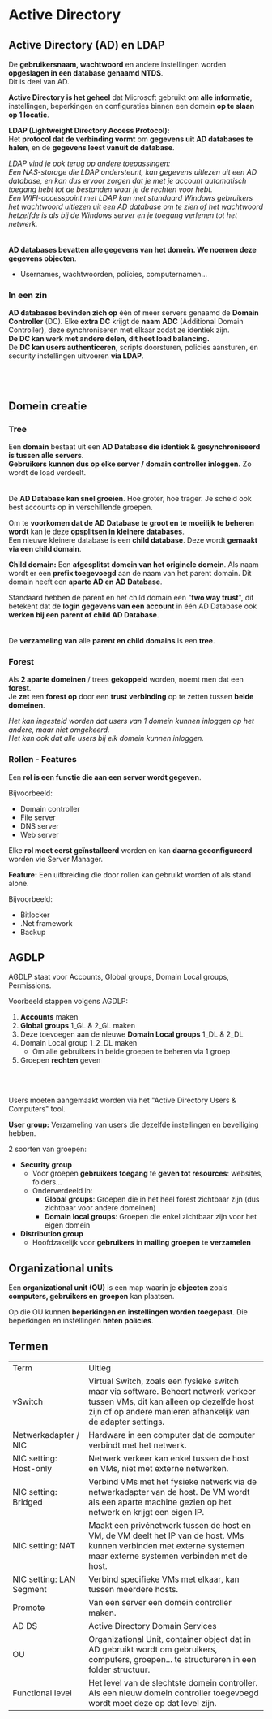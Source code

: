 # Active Directory

## Active Directory (AD) en LDAP

De **gebruikersnaam, wachtwoord** en andere instellingen worden **opgeslagen in een database genaamd NTDS**.\
Dit is deel van AD.

**Active Directory is het geheel** dat Microsoft gebruikt **om alle informatie**, instellingen, beperkingen en configuraties
binnen een domein **op te slaan op 1 locatie**.

**LDAP (Lightweight Directory Access Protocol):**\
Het **protocol dat de verbinding vormt** om **gegevens uit AD databases te halen**,
en de **gegevens leest vanuit de database**.

*LDAP vind je ook terug op andere toepassingen:*\
*Een NAS-storage die LDAP ondersteunt, kan gegevens uitlezen uit een AD database, en kan dus ervoor zorgen dat je met je
account automatisch toegang hebt tot de bestanden waar je de rechten voor hebt.*\
*Een WIFI-accesspoint met LDAP kan met standaard Windows gebruikers het wachtwoord uitlezen uit een AD database om te
zien of het wachtwoord hetzelfde is als bij de Windows server en je toegang verlenen tot het netwerk.*\
\
\
**AD databases bevatten alle gegevens van het domein. We noemen deze gegevens objecten**.
- Usernames, wachtwoorden, policies, computernamen...

### In een zin

**AD databases bevinden zich op** één of meer servers genaamd de **Domain Controller** (DC). Elke **extra DC** krijgt de
**naam ADC** (Additional Domain Controller), deze synchroniseren met elkaar zodat ze identiek zijn.\
**De DC kan werk met andere delen, dit heet load balancing.**\
De **DC kan users authenticeren**, scripts doorsturen, policies aansturen, en security instellingen uitvoeren **via LDAP**.

<!-- INVISIBLE CHARACTERS FOR SECTION LINE -->
<format style="underline">
⠀⠀⠀⠀⠀⠀⠀⠀⠀⠀⠀⠀⠀⠀⠀⠀⠀⠀⠀⠀⠀⠀⠀⠀⠀⠀⠀⠀⠀⠀⠀⠀⠀⠀⠀⠀⠀⠀⠀⠀⠀⠀⠀⠀⠀⠀⠀⠀⠀⠀⠀⠀⠀⠀⠀⠀⠀⠀⠀⠀⠀⠀⠀⠀⠀⠀⠀⠀⠀⠀⠀⠀⠀⠀⠀⠀⠀⠀⠀⠀⠀⠀⠀⠀⠀⠀⠀⠀⠀⠀⠀⠀⠀
</format>
<!-- INVISIBLE CHARACTERS FOR SECTION LINE -->

## Domein creatie

### Tree

Een **domain** bestaat uit een **AD Database die identiek & gesynchroniseerd is tussen alle servers**.\
**Gebruikers kunnen dus op elke server / domain controller inloggen.** Zo wordt de load verdeelt.\
\
\
De **AD Database kan snel groeien**. Hoe groter, hoe trager. Je scheid ook best accounts op in verschillende groepen.

Om te **voorkomen dat de AD Database te groot en te moeilijk te beheren wordt** kan je deze
**opsplitsen in kleinere databases**.\
Een nieuwe kleinere database is een **child database**. Deze wordt **gemaakt via een child domain**.

**Child domain:** Een **afgesplitst domein van het originele domein**. Als naam wordt er een **prefix toegevoegd** aan
de naam van het parent domain. Dit domain heeft een **aparte AD en AD Database**.

Standaard hebben de parent en het child domain een "**two way trust**", dit betekent dat de **login gegevens van een
account** in één AD Database ook **werken bij een parent of child AD Database**.\
\
\
De **verzameling van** alle **parent en child domains** is een **tree**.

### Forest

Als **2 aparte domeinen** / trees **gekoppeld** worden, noemt men dat een **forest**.\
Je **zet** een **forest op** door een **trust verbinding** op te zetten tussen **beide domeinen**.

*Het kan ingesteld worden dat users van 1 domein kunnen inloggen op het andere, maar niet omgekeerd.*\
*Het kan ook dat alle users bij elk domein kunnen inloggen.*

### Rollen - Features

Een **rol is een functie die aan een server wordt gegeven**.

Bijvoorbeeld:
- Domain controller
- File server
- DNS server
- Web server

Elke **rol moet eerst geïnstalleerd** worden en kan **daarna geconfigureerd** worden vie Server Manager.

**Feature:** Een uitbreiding die door rollen kan gebruikt worden of als stand alone.

Bijvoorbeeld:
- Bitlocker
- .Net framework
- Backup

## AGDLP

AGDLP staat voor Accounts, Global groups, Domain Local groups, Permissions.

Voorbeeld stappen volgens AGDLP:
1. **Accounts** maken
2. **Global groups** 1_GL & 2_GL maken
3. Deze toevoegen aan de nieuwe **Domain Local groups** 1_DL & 2_DL
4. Domain Local group 1_2_DL maken
    - Om alle gebruikers in beide groepen te beheren via 1 groep
5. Groepen **rechten** geven

<!-- INVISIBLE CHARACTERS FOR SECTION LINE -->
<format style="underline">
⠀⠀⠀⠀⠀⠀⠀⠀⠀⠀⠀⠀⠀⠀⠀⠀⠀⠀⠀⠀⠀⠀⠀⠀⠀⠀⠀⠀⠀⠀⠀⠀⠀⠀⠀⠀⠀⠀⠀⠀⠀⠀⠀⠀⠀⠀⠀⠀⠀⠀⠀⠀⠀⠀⠀⠀⠀⠀⠀⠀⠀⠀⠀⠀⠀⠀⠀⠀⠀⠀⠀⠀⠀⠀⠀⠀⠀⠀⠀⠀⠀⠀⠀⠀⠀⠀⠀⠀⠀⠀⠀⠀⠀
</format>
<!-- INVISIBLE CHARACTERS FOR SECTION LINE -->

Users moeten aangemaakt worden via het "Active Directory Users & Computers" tool.

**User group:** Verzameling van users die dezelfde instellingen en beveiliging hebben.

2 soorten van groepen:
- **Security group**
    - Voor groepen **gebruikers toegang** te **geven tot resources**: websites, folders...
    - Onderverdeeld in:
        - **Global groups**: Groepen die in het heel forest zichtbaar zijn (dus zichtbaar voor andere domeinen)
        - **Domain local groups**: Groepen die enkel zichtbaar zijn voor het eigen domein
- **Distribution group**
    - Hoofdzakelijk voor **gebruikers** in **mailing groepen** te **verzamelen**

## Organizational units

Een **organizational unit (OU)** is een map waarin je **objecten** zoals
**computers, gebruikers en groepen** kan plaatsen.

Op die OU kunnen **beperkingen en instellingen worden toegepast**. Die beperkingen en instellingen **heten policies**.

## Termen

<table>
    <tr>
        <td>Term</td>
        <td>Uitleg</td>
    </tr>
    <tr>
        <td>vSwitch</td>
        <td>
        Virtual Switch, zoals een fysieke switch maar via software. Beheert netwerk verkeer tussen VMs, dit kan alleen
        op dezelfde host zijn of op andere manieren afhankelijk van de adapter settings.        
        </td>
    </tr>
    <tr>
        <td>Netwerkadapter / NIC</td>
        <td>Hardware in een computer dat de computer verbindt met het netwerk.</td>
    </tr>
    <tr>
        <td>NIC setting: Host-only</td>
        <td>Netwerk verkeer kan enkel tussen de host en VMs, niet met externe netwerken.</td>
    </tr>
    <tr>
        <td>NIC setting: Bridged</td>
        <td>
        Verbind VMs met het fysieke netwerk via de netwerkadapter van de host. De VM wordt als een aparte machine gezien
        op het netwerk en krijgt een eigen IP.
        </td>
    </tr>
    <tr>
        <td>NIC setting: NAT</td>
        <td>
        Maakt een privénetwerk tussen de host en VM, de VM deelt het IP van de host. VMs kunnen verbinden met externe
        systemen maar externe systemen verbinden met de host.
        </td>
    </tr>
    <tr>
        <td>NIC setting: LAN Segment</td>
        <td>Verbind specifieke VMs met elkaar, kan tussen meerdere hosts.</td>
    </tr>
    <tr>
        <td>Promote</td>
        <td>Van een server een domein controller maken.</td>
    </tr>
    <tr>
        <td>AD DS</td>
        <td>Active Directory Domain Services</td>
    </tr>
    <tr>
        <td>OU</td>
        <td>
        Organizational Unit, container object dat in AD gebruikt wordt om gebruikers, computers, groepen... 
        te structureren in een folder structuur.
        </td>
    </tr>
    <tr>
        <td>Functional level</td>
        <td>
        Het level van de slechtste domein controller. Als een nieuw domein controller toegevoegd wordt moet deze op dat
        level zijn.
        </td>
    </tr>
</table>